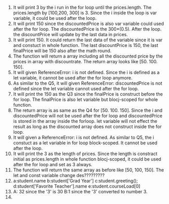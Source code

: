 1. It will print 3 by the i run in the for loop until the prices.length. The prices.length by [100,200, 300] is 3. Since the i inside the loop is var variable, it could be used after the loop. 
2. It will print 150 since the discountedPrice is also var variable could used after the for loop. The discountedPrice is the 300*(0.5). After the loop. the discountPrice will update by the last data in prices. 
3. It will print 150. It could return the last data of the variable since it is var and constuct in whole function. The last discountPrice is 150, the last finalPrice will be 150 also after the math round. 
4. The function will return a array including all the discounted price by the prices in array with discountrate. The return array looks like [50. 100. 150].
5. It will given ReferenceError: i is not defined. Since the i is defined as a let variable, it cannot be used after the for loop anymore. 
6. As similar to the Q5, it will given ReferenceError: discountedPrice is not defined since the let variable cannot used after the for loop.  
7. It will print the 150 as the Q3 since the finalPrice is construct before the for loop. The finalPrice is also let variable but blocj-scoped for whole function. 
8. The return array is as same as the Q4 for [50. 100. 150]. Since the i and discountedPrice will not be used after the for loop and discountedPrice is stored in the array inside the forloop. let variable will not effect the result as long as the discounted array does not construct inside the for loop. 
9. It will given a ReferenceError: i is not defined. As similar to Q5, the i constuct as a let variable in for loop block-scoped. It cannot be used after the loop. 
10. It will print the 3 as the length of prices. Since the length is constract initial as prices.length in whole function blocj-scoped, it could be used after the for loop and set as 3 always.  
11. The function will return the same array as before like [50, 100, 150]. The let and const variable change des?????????
12. a:student.name  b:student['Grad Year']  c:student.greeting();   d:student['Favorite Teacher'].name  e:student.courseLoad[0]
13. A: 32 since the '3' is 30   B:1 since the '3' converted to number 3. 
14. 